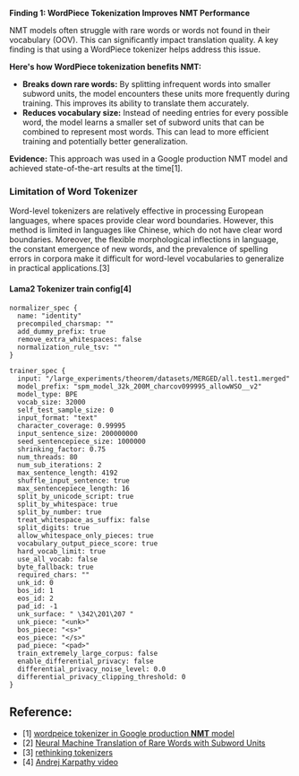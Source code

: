 **Finding 1: WordPiece Tokenization Improves NMT Performance**

NMT models often struggle with rare words or words not found in their vocabulary (OOV). This can significantly impact translation quality. A key finding is that using a WordPiece tokenizer helps address this issue. 

**Here's how WordPiece tokenization benefits NMT:**

* **Breaks down rare words:** By splitting infrequent words into smaller subword units, the model encounters these units more frequently during training. This improves its ability to translate them accurately.
* **Reduces vocabulary size:**  Instead of needing entries for every possible word, the model learns a smaller set of subword units that can be combined to represent most words. This can lead to more efficient training and potentially better generalization.

**Evidence:** This approach was used in a Google production NMT model and achieved state-of-the-art results at the time[1]. 

### Limitation of Word Tokenizer
Word-level tokenizers are relatively effective in processing European languages, where spaces provide clear word boundaries. However, this method is limited in languages like Chinese, which do not have clear word boundaries. Moreover, the flexible morphological inflections in language, the constant emergence of new words, and the
prevalence of spelling errors in corpora make it difficult for word-level vocabularies to generalize in practical applications.[3]


#### Lama2 Tokenizer train config[4]
```commandline
normalizer_spec {
  name: "identity"
  precompiled_charsmap: ""
  add_dummy_prefix: true
  remove_extra_whitespaces: false
  normalization_rule_tsv: ""
}

trainer_spec {
  input: "/large_experiments/theorem/datasets/MERGED/all.test1.merged"
  model_prefix: "spm_model_32k_200M_charcov099995_allowWSO__v2"
  model_type: BPE
  vocab_size: 32000
  self_test_sample_size: 0
  input_format: "text"
  character_coverage: 0.99995
  input_sentence_size: 200000000
  seed_sentencepiece_size: 1000000
  shrinking_factor: 0.75
  num_threads: 80
  num_sub_iterations: 2
  max_sentence_length: 4192
  shuffle_input_sentence: true
  max_sentencepiece_length: 16
  split_by_unicode_script: true
  split_by_whitespace: true
  split_by_number: true
  treat_whitespace_as_suffix: false
  split_digits: true
  allow_whitespace_only_pieces: true
  vocabulary_output_piece_score: true
  hard_vocab_limit: true
  use_all_vocab: false
  byte_fallback: true
  required_chars: ""
  unk_id: 0
  bos_id: 1
  eos_id: 2
  pad_id: -1
  unk_surface: " \342\201\207 "
  unk_piece: "<unk>"
  bos_piece: "<s>"
  eos_piece: "</s>"
  pad_piece: "<pad>"
  train_extremely_large_corpus: false
  enable_differential_privacy: false
  differential_privacy_noise_level: 0.0
  differential_privacy_clipping_threshold: 0
}
```



## Reference:
- [1] [wordpeice tokenizer in Google production **NMT** model](https://arxiv.org/pdf/1609.08144v2)
- [2] [Neural Machine Translation of Rare Words with Subword Units](https://arxiv.org/pdf/1508.07909)
- [3] [rethinking tokenizers](https://arxiv.org/pdf/2403.00417)
- [4] [Andrej Karpathy video](https://www.youtube.com/watch?v=zduSFxRajkE)
